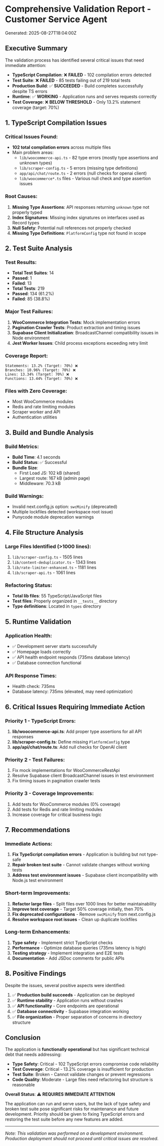 # Comprehensive Validation Report - Customer Service Agent

Generated: 2025-08-27T18:04:00Z

## Executive Summary

The validation process has identified several critical issues that need immediate attention:

- **TypeScript Compilation**: ❌ **FAILED** - 102 compilation errors detected
- **Test Suite**: ❌ **FAILED** - 85 tests failing out of 219 total tests  
- **Production Build**: ✅ **SUCCEEDED** - Build completes successfully despite TS errors
- **Runtime**: ✅ **WORKING** - Application runs and serves requests correctly
- **Test Coverage**: ❌ **BELOW THRESHOLD** - Only 13.2% statement coverage (target: 70%)

## 1. TypeScript Compilation Issues

### Critical Issues Found:
- **102 total compilation errors** across multiple files
- Main problem areas:
  - `lib/woocommerce-api.ts` - 82 type errors (mostly type assertions and unknown types)
  - `lib/scraper-config.ts` - 5 errors (missing type definitions)
  - `app/api/chat/route.ts` - 2 errors (null checks for openai client)
  - `lib/woocommerce*.ts` files - Various null check and type assertion issues

### Root Causes:
1. **Missing Type Assertions**: API responses returning `unknown` type not properly typed
2. **Index Signatures**: Missing index signatures on interfaces used as Record types
3. **Null Safety**: Potential null references not properly checked
4. **Missing Type Definitions**: `PlatformConfig` type not found in scope

## 2. Test Suite Analysis

### Test Results:
- **Total Test Suites**: 14
- **Passed**: 1 
- **Failed**: 13
- **Total Tests**: 219
- **Passed**: 134 (61.2%)
- **Failed**: 85 (38.8%)

### Major Test Failures:
1. **WooCommerce Integration Tests**: Mock implementation errors
2. **Pagination Crawler Tests**: Product extraction and timing issues
3. **Supabase Client Initialization**: BroadcastChannel compatibility issues in Node environment
4. **Jest Worker Issues**: Child process exceptions exceeding retry limit

### Coverage Report:
```
Statements: 13.2% (Target: 70%) ❌
Branches: 10.96% (Target: 70%) ❌  
Lines: 13.34% (Target: 70%) ❌
Functions: 13.44% (Target: 70%) ❌
```

### Files with Zero Coverage:
- Most WooCommerce modules
- Redis and rate limiting modules
- Scraper worker and API
- Authentication utilities

## 3. Build and Bundle Analysis

### Build Metrics:
- **Build Time**: 4.1 seconds
- **Build Status**: ✅ Successful
- **Bundle Size**: 
  - First Load JS: 102 kB (shared)
  - Largest route: 167 kB (admin page)
  - Middleware: 70.3 kB

### Build Warnings:
- Invalid next.config.js option: `swcMinify` (deprecated)
- Multiple lockfiles detected (workspace root issue)
- Punycode module deprecation warnings

## 4. File Structure Analysis

### Large Files Identified (>1000 lines):
1. `lib/scraper-config.ts` - 1505 lines
2. `lib/content-deduplicator.ts` - 1343 lines
3. `lib/rate-limiter-enhanced.ts` - 1181 lines
4. `lib/scraper-api.ts` - 1061 lines

### Refactoring Status:
- **Total lib files**: 55 TypeScript/JavaScript files
- **Test files**: Properly organized in `__tests__` directory
- **Type definitions**: Located in `types` directory

## 5. Runtime Validation

### Application Health:
- ✅ Development server starts successfully
- ✅ Homepage loads correctly  
- ✅ API health endpoint responds (735ms database latency)
- ✅ Database connection functional

### API Response Times:
- Health check: 735ms
- Database latency: 735ms (elevated, may need optimization)

## 6. Critical Issues Requiring Immediate Action

### Priority 1 - TypeScript Errors:
1. **lib/woocommerce-api.ts**: Add proper type assertions for all API responses
2. **lib/scraper-config.ts**: Define missing `PlatformConfig` type
3. **app/api/chat/route.ts**: Add null checks for OpenAI client

### Priority 2 - Test Failures:
1. Fix mock implementations for WooCommerceRestApi
2. Resolve Supabase client BroadcastChannel issues in test environment
3. Fix timing issues in pagination crawler tests

### Priority 3 - Coverage Improvements:
1. Add tests for WooCommerce modules (0% coverage)
2. Add tests for Redis and rate limiting modules
3. Increase coverage for critical business logic

## 7. Recommendations

### Immediate Actions:
1. **Fix TypeScript compilation errors** - Application is building but not type-safe
2. **Repair broken test suite** - Cannot validate changes without working tests
3. **Address test environment issues** - Supabase client incompatibility with Node.js test environment

### Short-term Improvements:
1. **Refactor large files** - Split files over 1000 lines for better maintainability
2. **Improve test coverage** - Target 50% coverage initially, then 70%
3. **Fix deprecated configurations** - Remove `swcMinify` from next.config.js
4. **Resolve workspace root issues** - Clean up duplicate lockfiles

### Long-term Enhancements:
1. **Type safety** - Implement strict TypeScript checks
2. **Performance** - Optimize database queries (735ms latency is high)
3. **Testing strategy** - Implement integration and E2E tests
4. **Documentation** - Add JSDoc comments for public APIs

## 8. Positive Findings

Despite the issues, several positive aspects were identified:

1. ✅ **Production build succeeds** - Application can be deployed
2. ✅ **Runtime stability** - Application runs without crashes
3. ✅ **API functionality** - Core endpoints are operational
4. ✅ **Database connectivity** - Supabase integration working
5. ✅ **File organization** - Proper separation of concerns in directory structure

## Conclusion

The application is **functionally operational** but has significant technical debt that needs addressing:

- **Type Safety**: Critical - 102 TypeScript errors compromise code reliability
- **Test Coverage**: Critical - 13.2% coverage is insufficient for production
- **Test Suite**: Broken - Cannot validate changes or prevent regressions
- **Code Quality**: Moderate - Large files need refactoring but structure is reasonable

**Overall Status**: ⚠️ **REQUIRES IMMEDIATE ATTENTION**

The application can run and serve users, but the lack of type safety and broken test suite pose significant risks for maintenance and future development. Priority should be given to fixing TypeScript errors and restoring the test suite before any new features are added.

---

*Note: This validation was performed on a development environment. Production deployment should not proceed until critical issues are resolved.*